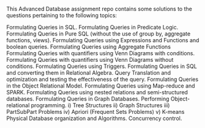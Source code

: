 This Advanced Database assignment repo contains some solutions to the questions pertaining to the following topics:

Formulating Queries in SQL.
Formulating Queries in Predicate Logic.
Formulating Queries in Pure SQL (without the use of group by, aggregate functions, views).
Formulating Queries using Expressions and Functions and boolean queries.
Formulating Queries using Aggregate Functions
Formulating Queries with quantifiers using Venn Diagrams with conditions.
Formulating Queries with quantifiers using Venn Diagrams without conditions.
Formulating Queries using Triggers.
Formulating Queries in SQL and converting them in Relational Algebra.
Query Translation and optimization and testing the effectiveness of the query.
Formulating Queries in the Object Relational Model.
Formulating Queries using Map-reduce and SPARK.
Formulating Queries using nested relations and semi-structured databases.
Formulating Queries in Graph Databases.
Performing Object-relational programming. i) Tree Structures
ii) Graph Structures
iii) PartSubPart Problems
iv) Apriori (Frequent Sets Problems)
v) K-means
Physical Database organization and Algorithms.
Concurrency control.
